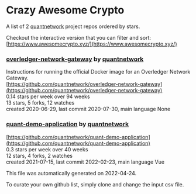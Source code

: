 # Crazy Awesome Crypto
A list of 2 [quantnetwork](https://github.com/quantnetwork) project repos ordered by stars.  

Checkout the interactive version that you can filter and sort: 
[https://www.awesomecrypto.xyz/](https://www.awesomecrypto.xyz/)  


### [overledger-network-gateway](https://github.com/quantnetwork/overledger-network-gateway) by [quantnetwork](https://github.com/quantnetwork)  
Instructions for running the official Docker image for an Overledger Network Gateway.  
[https://github.com/quantnetwork/overledger-network-gateway](https://github.com/quantnetwork/overledger-network-gateway)  
0.14 stars per week over 94 weeks  
13 stars, 5 forks, 12 watches  
created 2020-06-29, last commit 2020-07-30, main language None  


### [quant-demo-application](https://github.com/quantnetwork/quant-demo-application) by [quantnetwork](https://github.com/quantnetwork)  
  
[https://github.com/quantnetwork/quant-demo-application](https://github.com/quantnetwork/quant-demo-application)  
0.3 stars per week over 40 weeks  
12 stars, 4 forks, 2 watches  
created 2021-07-15, last commit 2022-02-23, main language Vue  


This file was automatically generated on 2022-04-24.  

To curate your own github list, simply clone and change the input csv file.  